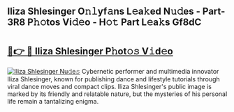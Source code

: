 ## Iliza Shlesinger O𝚗𝚕yf𝚊ns L𝚎a𝚔ed N𝚞𝚍es - Part-3R8 P𝚑𝚘tos Vi𝚍𝚎o - H𝚘𝚝 Part L𝚎a𝚔s Gf8dC

# <h2><a href="http://kfckuc.oniu.top/?m=Iliza+Shlesinger">🔗👉 🔴 Iliza Shlesinger P𝚑ot𝚘𝚜 V𝚒d𝚎o</a></h2>

[![Iliza Shlesinger Nu𝚍e𝚜](https://i.imgur.com/0qMVB7G.gif)](http://kfckuc.oniu.top/?m=Iliza+Shlesinger)
Cybernetic performer and multimedia innovator Iliza Shlesinger, known for publishing dance and lifestyle tutorials through viral dance moves and compact clips. Iliza Shlesinger's public image is marked by its friendly and relatable nature, but the mysteries of his personal life remain a tantalizing enigma.  
